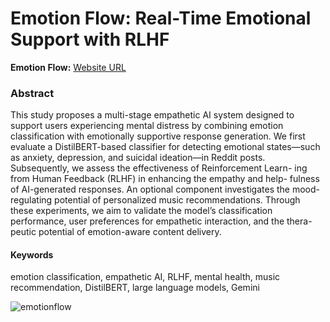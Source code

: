 # Emotion Flow: Real-Time Emotional Support with RLHF

**Emotion Flow:** [Website URL](https://emotionflow-40672525442.us-central1.run.app)

### Abstract
This study proposes a multi-stage empathetic AI system
designed to support users experiencing mental distress by combining
emotion classification with emotionally supportive response generation.
We first evaluate a DistilBERT-based classifier for detecting emotional
states—such as anxiety, depression, and suicidal ideation—in Reddit
posts. Subsequently, we assess the effectiveness of Reinforcement Learn-
ing from Human Feedback (RLHF) in enhancing the empathy and help-
fulness of AI-generated responses. An optional component investigates
the mood-regulating potential of personalized music recommendations.
Through these experiments, we aim to validate the model’s classification
performance, user preferences for empathetic interaction, and the thera-
peutic potential of emotion-aware content delivery.

#### Keywords 
emotion classification, empathetic AI, RLHF, mental health,
music recommendation, DistilBERT, large language models, Gemini

![emotionflow](https://hackmd.io/_uploads/ByZP7nPexl.jpg)
